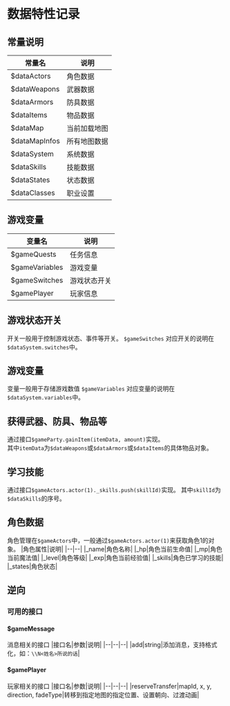 # 数据特性记录

## 常量说明
| 常量名 | 说明 |
|--|--|
|$dataActors|角色数据|
|$dataWeapons|武器数据|
|$dataArmors| 防具数据 |
|$dataItems| 物品数据 |
|$dataMap|当前加载地图|
|$dataMapInfos|所有地图数据|
|$dataSystem|系统数据|
|$dataSkills|技能数据|
|$dataStates|状态数据|
|$dataClasses|职业设置|

## 游戏变量
|变量名|说明|
|--|--|
|$gameQuests|任务信息|
|$gameVariables|游戏变量|
|$gameSwitches|游戏状态开关|
|$gamePlayer|玩家信息|

## 游戏状态开关
开关一般用于控制游戏状态、事件等开关。
`$gameSwitches`
对应开关的说明在`$dataSystem.switches`中。

## 游戏变量
变量一般用于存储游戏数值
`$gameVariables`
对应变量的说明在`$dataSystem.variables`中。

## 获得武器、防具、物品等
通过接口`$gameParty.gainItem(itemData, amount)`实现。   
其中`itemData`为`$dataWeapons`或`$dataArmors`或`$dataItems`的具体物品对象。


## 学习技能
通过接口`$gameActors.actor(1)._skills.push(skillId)`实现。
其中`skillId`为`$dataSkills`的序号。

## 角色数据
角色管理在`$gameActors`中，一般通过`$gameActors.actor(1)`来获取角色1的对象。
|角色属性|说明|
|--|--|
|_name|角色名称|
|_hp|角色当前生命值|
|_mp|角色当前魔法值|
|_level|角色等级|
|_exp|角色当前经验值|
|_skills|角色已学习的技能|
|_states|角色状态|

## 逆向
### 可用的接口
#### $gameMessage
消息相关的接口
|接口名|参数|说明|
|--|--|--|
|add|string|添加消息，支持格式化，如：`\\N<姓名>所说的话`|

#### $gamePlayer
玩家相关的接口
|接口名|参数|说明|
|--|--|--|
|reserveTransfer|mapId, x, y, direction, fadeType|转移到指定地图的指定位置、设置朝向、过渡动画|
